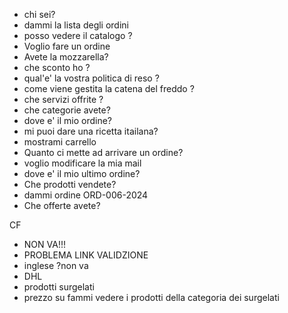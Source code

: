 - chi sei?
- dammi la lista degli ordini
- posso vedere il catalogo ?
- Voglio fare un ordine
- Avete la mozzarella?
- che sconto ho ?
- qual'e' la vostra politica di reso ?
- come viene gestita la catena del freddo ?
- che servizi offrite ?
- che categorie avete?
- dove e' il mio ordine?
- mi puoi dare una ricetta itailana?
- mostrami carrello
- Quanto ci mette ad arrivare un ordine?
- voglio modificare la mia mail
- dove e' il mio ultimo ordine?
- Che prodotti vendete?
- dammi ordine ORD-006-2024
- Che offerte avete?

CF

- NON VA!!!
- PROBLEMA LINK VALIDZIONE
- inglese ?non va
- DHL
- prodotti surgelati
- prezzo su
  fammi vedere i prodotti della categoria dei surgelati
